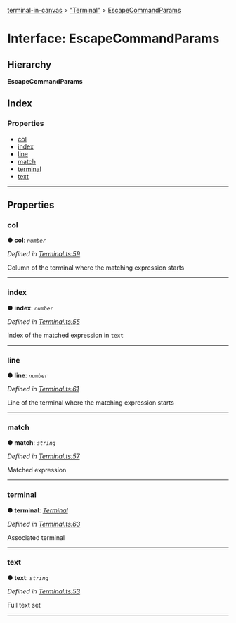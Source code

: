 [terminal-in-canvas](../README.md) > ["Terminal"](../modules/_terminal_.md) > [EscapeCommandParams](../interfaces/_terminal_.escapecommandparams.md)

# Interface: EscapeCommandParams

## Hierarchy

**EscapeCommandParams**

## Index

### Properties

* [col](_terminal_.escapecommandparams.md#col)
* [index](_terminal_.escapecommandparams.md#index)
* [line](_terminal_.escapecommandparams.md#line)
* [match](_terminal_.escapecommandparams.md#match)
* [terminal](_terminal_.escapecommandparams.md#terminal)
* [text](_terminal_.escapecommandparams.md#text)

---

## Properties

<a id="col"></a>

###  col

**● col**: *`number`*

*Defined in [Terminal.ts:59](https://github.com/danikaze/terminal-in-canvas/blob/13134dd/src/Terminal.ts#L59)*

Column of the terminal where the matching expression starts

___
<a id="index"></a>

###  index

**● index**: *`number`*

*Defined in [Terminal.ts:55](https://github.com/danikaze/terminal-in-canvas/blob/13134dd/src/Terminal.ts#L55)*

Index of the matched expression in `text`

___
<a id="line"></a>

###  line

**● line**: *`number`*

*Defined in [Terminal.ts:61](https://github.com/danikaze/terminal-in-canvas/blob/13134dd/src/Terminal.ts#L61)*

Line of the terminal where the matching expression starts

___
<a id="match"></a>

###  match

**● match**: *`string`*

*Defined in [Terminal.ts:57](https://github.com/danikaze/terminal-in-canvas/blob/13134dd/src/Terminal.ts#L57)*

Matched expression

___
<a id="terminal"></a>

###  terminal

**● terminal**: *[Terminal](../classes/_terminal_.terminal.md)*

*Defined in [Terminal.ts:63](https://github.com/danikaze/terminal-in-canvas/blob/13134dd/src/Terminal.ts#L63)*

Associated terminal

___
<a id="text"></a>

###  text

**● text**: *`string`*

*Defined in [Terminal.ts:53](https://github.com/danikaze/terminal-in-canvas/blob/13134dd/src/Terminal.ts#L53)*

Full text set

___


